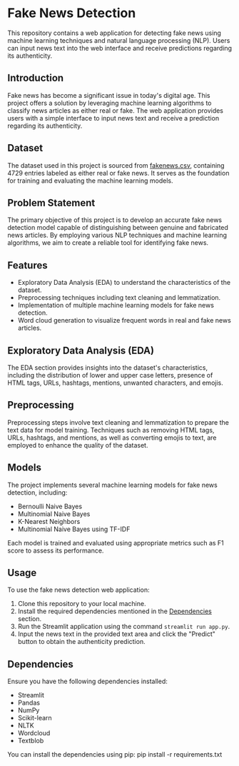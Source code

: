 # Fake News Detection

This repository contains a web application for detecting fake news using machine learning techniques and natural language processing (NLP). Users can input news text into the web interface and receive predictions regarding its authenticity.

## Introduction

Fake news has become a significant issue in today's digital age. This project offers a solution by leveraging machine learning algorithms to classify news articles as either real or fake. The web application provides users with a simple interface to input news text and receive a prediction regarding its authenticity.

## Dataset

The dataset used in this project is sourced from [fakenews.csv](link_to_dataset), containing 4729 entries labeled as either real or fake news. It serves as the foundation for training and evaluating the machine learning models.

## Problem Statement

The primary objective of this project is to develop an accurate fake news detection model capable of distinguishing between genuine and fabricated news articles. By employing various NLP techniques and machine learning algorithms, we aim to create a reliable tool for identifying fake news.

## Features

- Exploratory Data Analysis (EDA) to understand the characteristics of the dataset.
- Preprocessing techniques including text cleaning and lemmatization.
- Implementation of multiple machine learning models for fake news detection.
- Word cloud generation to visualize frequent words in real and fake news articles.

## Exploratory Data Analysis (EDA)

The EDA section provides insights into the dataset's characteristics, including the distribution of lower and upper case letters, presence of HTML tags, URLs, hashtags, mentions, unwanted characters, and emojis.

## Preprocessing

Preprocessing steps involve text cleaning and lemmatization to prepare the text data for model training. Techniques such as removing HTML tags, URLs, hashtags, and mentions, as well as converting emojis to text, are employed to enhance the quality of the dataset.

## Models

The project implements several machine learning models for fake news detection, including:
- Bernoulli Naive Bayes
- Multinomial Naive Bayes
- K-Nearest Neighbors
- Multinomial Naive Bayes using TF-IDF
  
Each model is trained and evaluated using appropriate metrics such as F1 score to assess its performance.

## Usage

To use the fake news detection web application:
1. Clone this repository to your local machine.
2. Install the required dependencies mentioned in the [Dependencies](#dependencies) section.
3. Run the Streamlit application using the command `streamlit run app.py`.
4. Input the news text in the provided text area and click the "Predict" button to obtain the authenticity prediction.

## Dependencies

Ensure you have the following dependencies installed:
- Streamlit
- Pandas
- NumPy
- Scikit-learn
- NLTK
- Wordcloud
- Textblob

You can install the dependencies using pip:
pip install -r requirements.txt


